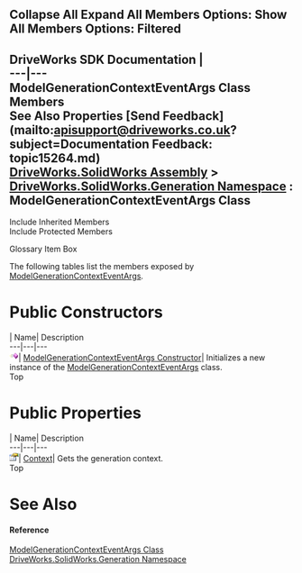 Collapse All Expand All Members Options: Show All  Members Options: Filtered   
---  
DriveWorks SDK Documentation  |   
---|---  
ModelGenerationContextEventArgs Class Members   
See Also Properties [Send Feedback](mailto:apisupport@driveworks.co.uk?subject=Documentation Feedback: topic15264.md)  
[DriveWorks.SolidWorks Assembly](topic13342.md) > [DriveWorks.SolidWorks.Generation Namespace](topic15094.md) : ModelGenerationContextEventArgs Class  
---  
  
Include Inherited Members    
Include Protected Members  


Glossary Item Box

The following tables list the members exposed by [ModelGenerationContextEventArgs](topic15264.md).

# Public Constructors

| Name| Description  
---|---|---  
![Public Constructor](dotnetimages/publicConstructor.gif)| [ModelGenerationContextEventArgs Constructor](topic15270.md)| Initializes a new instance of the [ModelGenerationContextEventArgs](topic15264.md) class.   
Top

# Public Properties

| Name| Description  
---|---|---  
![Public Property](dotnetimages/publicProperty.gif)| [Context](topic15271.md)| Gets the generation context.   
Top

# See Also

#### Reference

[ModelGenerationContextEventArgs Class](topic15264.md)   
[DriveWorks.SolidWorks.Generation Namespace](topic15094.md)


